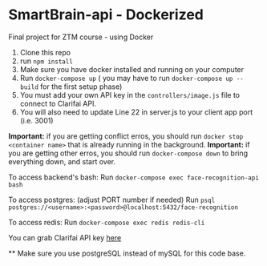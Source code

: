 # SmartBrain-api - Dockerized

Final project for ZTM course - using Docker

1. Clone this repo
2. run `npm install`
3. Make sure you have docker installed and running on your computer
4. Run `docker-compose up` ( you may have to run `docker-compose up --build` for the first setup phase)
5. You must add your own API key in the `controllers/image.js` file to connect to Clarifai API.
6. You will also need to update Line 22 in server.js to your client app port (i.e. 3001)

**Important:** if you are getting conflict erros, you should run `docker stop <container name>` that is already running in the background.
**Important:** if you are getting other erros, you should run `docker-compose down` to bring everything down, and start over.

To access backend's bash:
Run `docker-compose exec face-recognition-api bash`

To access postgres: (adjust PORT number if needed)
Run `psql postgres://<username>:<password>@localhost:5432/face-recognition`

To access redis:
Run `docker-compose exec redis redis-cli`

You can grab Clarifai API key [here](https://www.clarifai.com/)

\*\* Make sure you use postgreSQL instead of mySQL for this code base.
